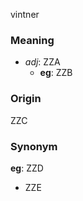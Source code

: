 vintner
### Meaning
+ _adj_: ZZA
    + __eg__: ZZB

### Origin

ZZC

### Synonym

__eg__: ZZD

+ ZZE


